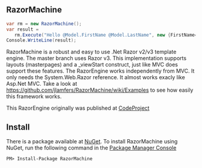 ## RazorMachine ###
```csharp
var rm = new RazorMachine();
var result = 
   rm.Execute("Hello @Model.FirstName @Model.LastName", new {FirstName="John", LastName="Smith"});
Console.WriteLine(result);
```
    
RazorMachine is a robust and easy to use .Net Razor v2/v3 template engine. The master branch uses Razor v3. This implementation supports layouts (masterpages) and a _viewStart construct, just like MVC does support these features. The RazorEngine works independently from MVC. It only needs the System.Web.Razor reference. It almost works exacly like Asp.Net MVC. Take a look at https://github.com/jlamfers/RazorMachine/wiki/Examples to see how easily this framework works.

This RazorEngine originally was published at <a href="http://www.codeproject.com/Articles/423141/Razor-2-0-template-engine-supporting-layouts" target="_blank">CodeProject</a>

## Install ##

There is a package available at <a href="https://www.nuget.org/packages/RazorMachine/" target="_blank">NuGet</a>. To install RazorMachine using NuGet, run the following command in the <a href="http://docs.nuget.org/docs/start-here/using-the-package-manager-console" target="_blank">Package Manager Console</a>
```
PM> Install-Package RazorMachine
```
